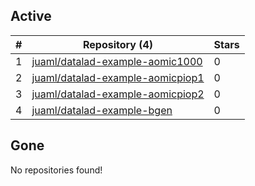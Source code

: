 ## Active
| # | Repository (4) | Stars |
| --- | --- | --- |
| 1 | [juaml/datalad-example-aomic1000](https://gin.g-node.org/juaml/datalad-example-aomic1000) | 0 |
| 2 | [juaml/datalad-example-aomicpiop1](https://gin.g-node.org/juaml/datalad-example-aomicpiop1) | 0 |
| 3 | [juaml/datalad-example-aomicpiop2](https://gin.g-node.org/juaml/datalad-example-aomicpiop2) | 0 |
| 4 | [juaml/datalad-example-bgen](https://gin.g-node.org/juaml/datalad-example-bgen) | 0 |

## Gone
No repositories found!

